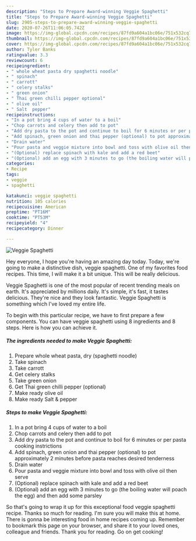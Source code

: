 ```yaml
---
description: "Steps to Prepare Award-winning Veggie Spaghetti"
title: "Steps to Prepare Award-winning Veggie Spaghetti"
slug: 2905-steps-to-prepare-award-winning-veggie-spaghetti
date: 2020-07-26T11:06:05.742Z
image: https://img-global.cpcdn.com/recipes/87fd9a604a1bc06e/751x532cq70/veggie-spaghetti-recipe-main-photo.jpg
thumbnail: https://img-global.cpcdn.com/recipes/87fd9a604a1bc06e/751x532cq70/veggie-spaghetti-recipe-main-photo.jpg
cover: https://img-global.cpcdn.com/recipes/87fd9a604a1bc06e/751x532cq70/veggie-spaghetti-recipe-main-photo.jpg
author: Tyler Banks
ratingvalue: 3.3
reviewcount: 6
recipeingredient:
- " whole wheat pasta dry spaghetti noodle"
- " spinach"
- " carrott"
- " celery stalks"
- " green onion"
- " Thai green chilli pepper optional"
- " olive oil"
- " Salt  pepper"
recipeinstructions:
- "In a pot bring 4 cups of water to a boil"
- "Chop carrots and celery then add to pot"
- "Add dry pasta to the pot and continue to boil for 6 minutes or per pasta cooking instrictions"
- "Add spinach, green onion and thai pepper (optional) to pot approximately 2 minutes before pasta reaches desired tenderness"
- "Drain water"
- "Pour pasta and veggie mixture into bowl and toss with olive oil then serve"
- "(Optional) replace spinach with kale and add a red beet"
- "(Optional) add an egg with 3 minutes to go (the boiling water will poach the egg) and then add some parsley"
categories:
- Recipe
tags:
- veggie
- spaghetti

katakunci: veggie spaghetti 
nutrition: 105 calories
recipecuisine: American
preptime: "PT16M"
cooktime: "PT53M"
recipeyield: "4"
recipecategory: Dinner

---
```



![Veggie Spaghetti](https://img-global.cpcdn.com/recipes/87fd9a604a1bc06e/751x532cq70/veggie-spaghetti-recipe-main-photo.jpg)

Hey everyone, I hope you're having an amazing day today. Today, we're going to make a distinctive dish, veggie spaghetti. One of my favorites food recipes. This time, I will make it a bit unique. This will be really delicious.



Veggie Spaghetti is one of the most popular of recent trending meals on earth. It's appreciated by millions daily. It's simple, it's fast, it tastes delicious. They're nice and they look fantastic. Veggie Spaghetti is something which I've loved my entire life.


To begin with this particular recipe, we have to first prepare a few components. You can have veggie spaghetti using 8 ingredients and 8 steps. Here is how you can achieve it.

<!--inarticleads1-->

##### The ingredients needed to make Veggie Spaghetti:

1. Prepare  whole wheat pasta, dry (spaghetti noodle)
1. Take  spinach
1. Take  carrott
1. Get  celery stalks
1. Take  green onion
1. Get  Thai green chilli pepper (optional)
1. Make ready  olive oil
1. Make ready  Salt &amp; pepper




<!--inarticleads2-->

##### Steps to make Veggie Spaghetti:

1. In a pot bring 4 cups of water to a boil
1. Chop carrots and celery then add to pot
1. Add dry pasta to the pot and continue to boil for 6 minutes or per pasta cooking instrictions
1. Add spinach, green onion and thai pepper (optional) to pot approximately 2 minutes before pasta reaches desired tenderness
1. Drain water
1. Pour pasta and veggie mixture into bowl and toss with olive oil then serve
1. (Optional) replace spinach with kale and add a red beet
1. (Optional) add an egg with 3 minutes to go (the boiling water will poach the egg) and then add some parsley




So that's going to wrap it up for this exceptional food veggie spaghetti recipe. Thanks so much for reading. I'm sure you will make this at home. There is gonna be interesting food in home recipes coming up. Remember to bookmark this page on your browser, and share it to your loved ones, colleague and friends. Thank you for reading. Go on get cooking!
